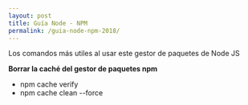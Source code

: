 ```yaml
---
layout: post
title: Guía Node - NPM
permalink: /guia-node-npm-2018/
---
```


Los comandos más utiles al usar este gestor de paquetes de Node JS 

**Borrar la caché del gestor de paquetes npm**

- npm cache verify
- npm cache clean --force
